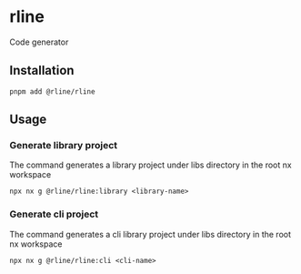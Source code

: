 # rline

Code generator

## Installation

```shell
pnpm add @rline/rline
```

## Usage

### Generate library project

The command generates a library project under libs directory in the root nx workspace

```shell
npx nx g @rline/rline:library <library-name>
```

### Generate cli project

The command generates a cli library project under libs directory in the root nx workspace

```shell
npx nx g @rline/rline:cli <cli-name>
```
